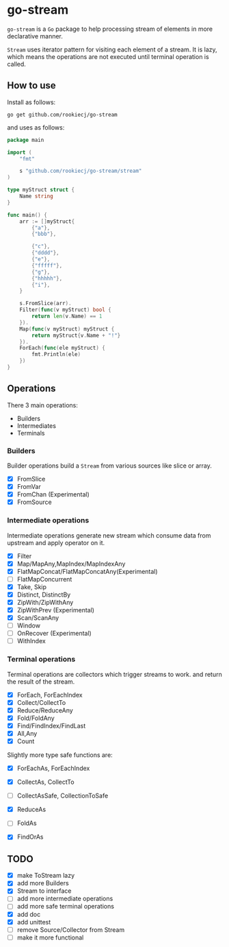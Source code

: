 # go-stream

`go-stream` is a `Go` package to help processing stream of elements in more declarative manner.

`Stream` uses iterator pattern for visiting each element of a stream.
It is lazy, which means the operations are not executed until terminal operation is called.

## How to use

Install as follows:
```
go get github.com/rookiecj/go-stream
```

and uses as follows:
```go
package main 

import (
	"fmt"

	s "github.com/rookiecj/go-stream/stream"
)

type myStruct struct {
	Name string
}

func main() {
	arr := []myStruct{
		{"a"},
		{"bbb"},

		{"c"},
		{"dddd"},
		{"e"},
		{"fffff"},
		{"g"},
		{"hhhhh"},
		{"i"},
	}

	s.FromSlice(arr).
	Filter(func(v myStruct) bool {
		return len(v.Name) == 1
	}).
	Map(func(v myStruct) myStruct {
		return myStruct{v.Name + "!"}
	}).
	ForEach(func(ele myStruct) {
		fmt.Println(ele)
	})
}

```

## Operations

There 3 main operations:

- Builders
- Intermediates
- Terminals

### Builders

Builder operations build a `Stream` from various sources like slice or array.

- [X] FromSlice 
- [X] FromVar
- [X] FromChan (Experimental)
- [X] FromSource

### Intermediate operations

Intermediate operations generate new stream which consume data from upstream and apply operator on it.

- [X] Filter
- [x] Map/MapAny,MapIndex/MapIndexAny
- [x] FlatMapConcat/FlatMapConcatAny(Experimental)
- [ ] FlatMapConcurrent
- [X] Take, Skip
- [X] Distinct, DistinctBy
- [X] ZipWith/ZipWithAny
- [X] ZipWithPrev (Experimental)
- [X] Scan/ScanAny
- [ ] Window
- [ ] OnRecover (Experimental)
- [ ] WithIndex

### Terminal operations

Terminal operations are collectors which trigger streams to work. and return the result of the stream.

- [X] ForEach, ForEachIndex
- [X] Collect/CollectTo
- [X] Reduce/ReduceAny
- [X] Fold/FoldAny
- [X] Find/FindIndex/FindLast
- [X] All,Any
- [X] Count

Slightly more type safe functions are:
- [X] ForEachAs, ForEachIndex
- [X] CollectAs, CollectTo
- [ ] CollectAsSafe, CollectionToSafe
- [X] ReduceAs
- [ ] FoldAs
- [X] FindOrAs


## TODO

- [X] make ToStream lazy
- [X] add more Builders 
- [X] Stream to interface
- [ ] add more intermediate operations
- [ ] add more safe terminal operations
- [X] add doc
- [X] add unittest
- [ ] remove Source/Collector from Stream
- [ ] make it more functional 